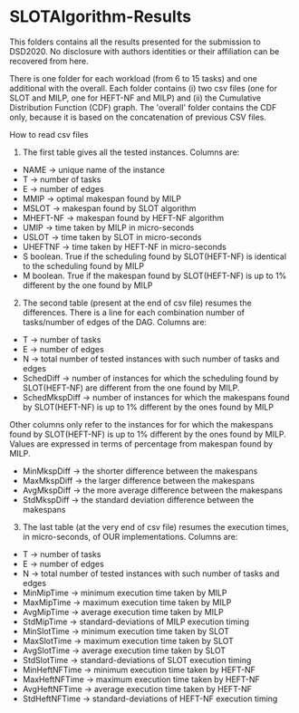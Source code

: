 # SLOTAlgorithm-Results
This folders contains all the results presented for the submission to DSD2020. No disclosure with authors identities or their affiliation can be recovered from here.

There is one folder for each workload (from 6 to 15 tasks) and one additional with the overall.
Each folder contains (i) two csv files (one for SLOT and MILP, one for HEFT-NF and MILP) and (ii) the Cumulative Distribution Function (CDF) graph. The 'overall' folder contains the CDF only, because it is based on the concatenation of previous CSV files.


How to read csv files
1. The first table gives all the tested instances. Columns are:

- NAME -> unique name of the instance
- T -> number of tasks
- E -> number of edges
- MMIP -> optimal makespan found by MILP
- MSLOT -> makespan found by SLOT algorithm
- MHEFT-NF -> makespan found by HEFT-NF algorithm
- UMIP -> time taken by MILP in micro-seconds
- USLOT -> time taken by SLOT in micro-seconds
- UHEFTNF -> time taken by HEFT-NF in micro-seconds
- S boolean. True if the scheduling found by SLOT(HEFT-NF) is identical to the scheduling found by MILP
- M boolean. True if the makespan found by SLOT(HEFT-NF) is up to 1% different by the one found by MILP

2. The second table (present at the end of csv file) resumes the differences.
There is a line for each combination number of tasks/number of edges of the DAG.
Columns are: 
- T -> number of tasks
- E -> number of edges
- N -> total number of tested instances with such number of tasks and edges
- SchedDiff -> number of instances for which the scheduling found by SLOT(HEFT-NF) are different from the one found by MILP.
- SchedMkspDiff -> number of instances for which the makespans found by SLOT(HEFT-NF) is up to 1% different by the ones found by MILP

Other columns only refer to the instances for for which the makespans found by SLOT(HEFT-NF) is up to 1% different by the ones found by MILP. Values are expressed in terms of percentage from makespan found by MILP.
- MinMkspDiff -> the shorter difference between the makespans 
- MaxMkspDiff -> the larger difference between the makespans 
- AvgMkspDiff -> the more average difference between the makespans 
- StdMkspDiff -> the standard deviation difference between the makespans 

3. The last table (at the very end of csv file) resumes the execution times, in micro-seconds, of OUR implementations.
Columns are:
- T -> number of tasks
- E -> number of edges
- N -> total number of tested instances with such number of tasks and edges
- MinMipTime -> minimum execution time taken by MILP
- MaxMipTime -> maximum execution time taken by MILP
- AvgMipTime -> average execution time taken by MILP
- StdMipTime -> standard-deviations of MILP execution timing
- MinSlotTime -> minimum execution time taken by SLOT
- MaxSlotTime -> maximum execution time taken by SLOT
- AvgSlotTime -> average execution time taken by SLOT
- StdSlotTime -> standard-deviations of SLOT execution timing
- MinHeftNFTime -> minimum execution time taken by HEFT-NF
- MaxHeftNFTime -> maximum execution time taken by HEFT-NF
- AvgHeftNFTime -> average execution time taken by HEFT-NF
- StdHeftNFTime -> standard-deviations of HEFT-NF execution timing
